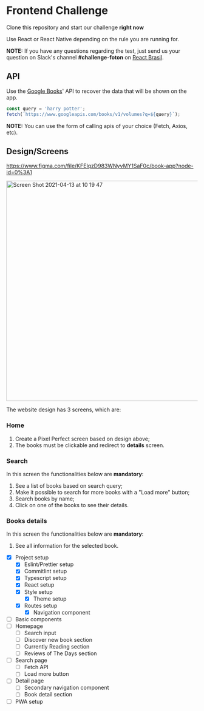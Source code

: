 # Frontend Challenge

Clone this repository and start our challenge **right now**

Use React or React Native depending on the rule you are running for.

**NOTE:** If you have any questions regarding the test, just send us your question on Slack's channel **#challenge-foton** on [React Brasil](https://react-brasil-slack.herokuapp.com/).

## API

Use the [Google Books](https://developers.google.com/books/docs/v1/using)' API to recover the data that will be shown on the app.

```js
const query = 'harry potter';
fetch(`https://www.googleapis.com/books/v1/volumes?q=${query}`);
```

**NOTE:** You can use the form of calling apis of your choice (Fetch, Axios, etc).

## Design/Screens

https://www.figma.com/file/KFElqzD983WNyvMY1SaF0c/book-app?node-id=0%3A1

<img width="581" alt="Screen Shot 2021-04-13 at 10 19 47" src="https://user-images.githubusercontent.com/13947203/114559257-eb55ad00-9c41-11eb-9617-4e7627cc373e.png">

The website design has 3 screens, which are:

### Home

1. Create a Pixel Perfect screen based on design above;
2. The books must be clickable and redirect to **details** screen.

### Search

In this screen the functionalities below are **mandatory**:

1. See a list of books based on search query;
2. Make it possible to search for more books with a "Load more" button;
3. Search books by name;
4. Click on one of the books to see their details.

### Books details

In this screen the functionalities below are **mandatory**:

1. See all information for the selected book.

-   [x] Project setup
    -   [x] Eslint/Prettier setup
    -   [x] Commitlint setup
    -   [x] Typescript setup
    -   [x] React setup
    -   [x] Style setup
        -   [x] Theme setup
    -   [x] Routes setup
        -   [x] Navigation component
-   [ ] Basic components
-   [ ] Homepage
    -   [ ] Search input
    -   [ ] Discover new book section
    -   [ ] Currently Reading section
    -   [ ] Reviews of The Days section
-   [ ] Search page
    -   [ ] Fetch API
    -   [ ] Load more button
-   [ ] Detail page
    -   [ ] Secondary navigation component
    -   [ ] Book detail section
-   [ ] PWA setup

